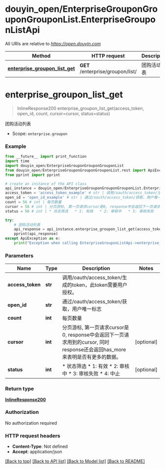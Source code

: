 # douyin_open/EnterpriseGrouponGrouponGrouponList.EnterpriseGrouponListApi

All URIs are relative to *https://open.douyin.com*

Method | HTTP request | Description
------------- | ------------- | -------------
[**enterprise_groupon_list_get**](EnterpriseGrouponListApi.md#enterprise_groupon_list_get) | **GET** /enterprise/groupon/list/ | 团购活动列表

# **enterprise_groupon_list_get**
> InlineResponse200 enterprise_groupon_list_get(access_token, open_id, count, cursor=cursor, status=status)

团购活动列表

* Scope: `enterprise.groupon` 

### Example
```python
from __future__ import print_function
import time
import douyin_open/EnterpriseGrouponGrouponGrouponList
from douyin_open/EnterpriseGrouponGrouponGrouponList.rest import ApiException
from pprint import pprint

# create an instance of the API class
api_instance = douyin_open/EnterpriseGrouponGrouponGrouponList.EnterpriseGrouponListApi()
access_token = 'access_token_example' # str | 调用/oauth/access_token/生成的token，此token需要用户授权。
open_id = 'open_id_example' # str | 通过/oauth/access_token/获取，用户唯一标志
count = 56 # int | 每页数量
cursor = 56 # int | 分页游标, 第一页请求cursor是0, response中会返回下一页请求用到的cursor, 同时response还会返回has_more来表明是否有更多的数据。 (optional)
status = 56 # int | * 状态筛选   * 1: 有效   * 2: 审核中   * 3: 审核失败   * 4: 中止  (optional)

try:
    # 团购活动列表
    api_response = api_instance.enterprise_groupon_list_get(access_token, open_id, count, cursor=cursor, status=status)
    pprint(api_response)
except ApiException as e:
    print("Exception when calling EnterpriseGrouponListApi->enterprise_groupon_list_get: %s\n" % e)
```

### Parameters

Name | Type | Description  | Notes
------------- | ------------- | ------------- | -------------
 **access_token** | **str**| 调用/oauth/access_token/生成的token，此token需要用户授权。 | 
 **open_id** | **str**| 通过/oauth/access_token/获取，用户唯一标志 | 
 **count** | **int**| 每页数量 | 
 **cursor** | **int**| 分页游标, 第一页请求cursor是0, response中会返回下一页请求用到的cursor, 同时response还会返回has_more来表明是否有更多的数据。 | [optional] 
 **status** | **int**| * 状态筛选   * 1: 有效   * 2: 审核中   * 3: 审核失败   * 4: 中止  | [optional] 

### Return type

[**InlineResponse200**](InlineResponse200.md)

### Authorization

No authorization required

### HTTP request headers

 - **Content-Type**: Not defined
 - **Accept**: application/json

[[Back to top]](#) [[Back to API list]](../README.md#documentation-for-api-endpoints) [[Back to Model list]](../README.md#documentation-for-models) [[Back to README]](../README.md)

